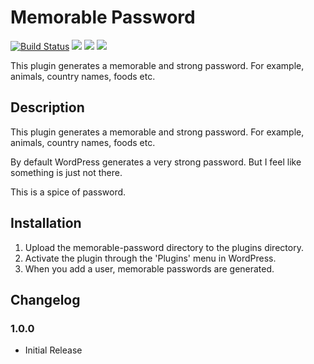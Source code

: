# Memorable Password

[![Build Status](https://travis-ci.org/ko31/memorable-password.svg)](https://travis-ci.org/ko31/memorable-password)
[![](https://img.shields.io/wordpress/plugin/v/memorable-password.svg)](https://wordpress.org/plugins/memorable-password/)
[![](https://img.shields.io/wordpress/v/memorable-password.svg)](https://wordpress.org/plugins/memorable-password/)
[![](https://ps.w.org/memorable-password/assets/banner-1544x500.png)](https://wordpress.org/plugins/memorable-password/)

This plugin generates a memorable and strong password. For example, animals, country names, foods etc.

## Description

This plugin generates a memorable and strong password. For example, animals, country names, foods etc.

By default WordPress generates a very strong password. But I feel like something is just not there.

This is a spice of password.

## Installation

1. Upload the memorable-password directory to the plugins directory.
2. Activate the plugin through the 'Plugins' menu in WordPress.
3. When you add a user, memorable passwords are generated.

## Changelog

### 1.0.0

* Initial Release


